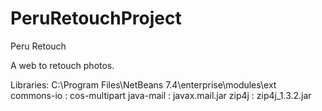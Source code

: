 PeruRetouchProject
==================

Peru Retouch

A web to retouch photos.

Libraries:
C:\Program Files\NetBeans 7.4\enterprise\modules\ext\
commons-io : cos-multipart
java-mail : javax.mail.jar
zip4j : zip4j_1.3.2.jar
